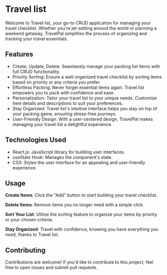 
# Travel list

Welcome to Travel list, your go-to CRUD application for managing your travel checklist. Whether you're jet-setting around the world or planning a weekend getaway, TravelPal simplifies the process of organizing and tracking your travel essentials.


## Features

- Create, Update, Delete: Seamlessly manage your packing list items with full CRUD functionality.
- Priority Sorting: Ensure a well-organized travel checklist by sorting items based on priority or any criteria you prefer.
- Effortless Packing: Never forget essential items again. Travel list empowers you to pack with confidence and ease.
- Personalization: Tailor your travel list to your unique needs. Customize item details and descriptions to suit your preferences.
- Stay Organized: Travel list's intuitive interface helps you stay on top of your packing game, ensuring stress-free journeys.
- User-Friendly Design: With a user-centered design, TravelPal makes managing your travel list a delightful experience.

## Technologies Used

- React.js: JavaScript library for building user interfaces.
- useState Hook: Manages the component's state.
- CSS: Styles the user interface for an appealing and user-friendly experience.

## Usage

**Create Items**: Click the "Add" button to start building your travel checklist.

**Delete Items**: Remove items you no longer need with a simple click.

**Sort Your List**: Utilize the sorting feature to organize your items by priority or your chosen criteria.

**Stay Organized**: Travel with confidence, knowing you have everything you need, thanks to Travel list.


## Contributing

Contributions are welcome! If you'd like to contribute to this project, feel free to open issues and submit pull requests.
